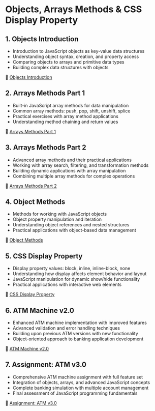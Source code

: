 # Objects, Arrays Methods & CSS Display Property

## 1. Objects Introduction

-   Introduction to JavaScript objects as key-value data structures
-   Understanding object syntax, creation, and property access
-   Comparing objects to arrays and primitive data types
-   Building complex data structures with objects

📖 [Objects Introduction](01-objects-introduction.md)

## 2. Arrays Methods Part 1

-   Built-in JavaScript array methods for data manipulation
-   Common array methods: push, pop, shift, unshift, splice
-   Practical exercises with array method applications
-   Understanding method chaining and return values

📖 [Arrays Methods Part 1](02-arrays-methods-part-1.md)

## 3. Arrays Methods Part 2

-   Advanced array methods and their practical applications
-   Working with array search, filtering, and transformation methods
-   Building dynamic applications with array manipulation
-   Combining multiple array methods for complex operations

📖 [Arrays Methods Part 2](03-arrays-methods-part-2.md)

## 4. Object Methods

-   Methods for working with JavaScript objects
-   Object property manipulation and iteration
-   Understanding object references and nested structures
-   Practical applications with object-based data management

📖 [Object Methods](04-object-methods.md)

## 5. CSS Display Property

-   Display property values: block, inline, inline-block, none
-   Understanding how display affects element behavior and layout
-   JavaScript manipulation for dynamic show/hide functionality
-   Practical applications with interactive web elements

📖 [CSS Display Property](05-css-display-property.md)

## 6. ATM Machine v2.0

-   Enhanced ATM machine implementation with improved features
-   Advanced validation and error handling techniques
-   Building upon previous ATM versions with new functionality
-   Object-oriented approach to banking application development

📖 [ATM Machine v2.0](06-atm-machine-v2.0.md)

## 7. Assignment: ATM v3.0

-   Comprehensive ATM machine assignment with full feature set
-   Integration of objects, arrays, and advanced JavaScript concepts
-   Complete banking simulation with multiple account management
-   Final assessment of JavaScript programming fundamentals

📖 [Assignment: ATM v3.0](07-assignment-atm-v3.0.md)
